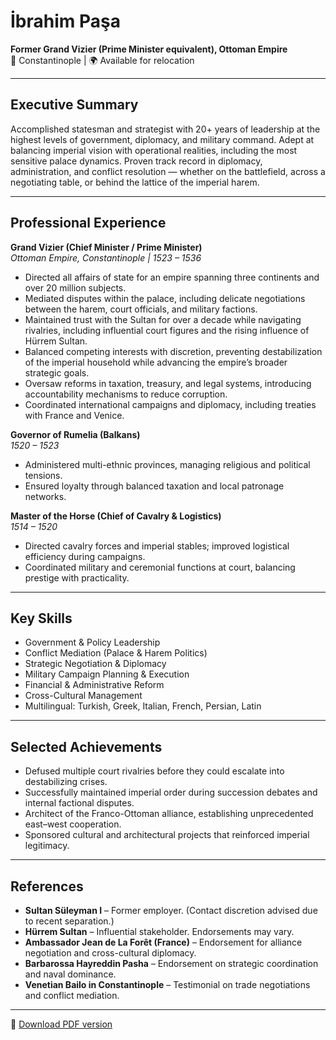 # İbrahim Paşa  
**Former Grand Vizier (Prime Minister equivalent), Ottoman Empire**  
📍 Constantinople | 🌍 Available for relocation  

---

## Executive Summary  
Accomplished statesman and strategist with 20+ years of leadership at the highest levels of government, diplomacy, and military command. Adept at balancing imperial vision with operational realities, including the most sensitive palace dynamics. Proven track record in diplomacy, administration, and conflict resolution — whether on the battlefield, across a negotiating table, or behind the lattice of the imperial harem.  

---

## Professional Experience  

**Grand Vizier (Chief Minister / Prime Minister)**  
*Ottoman Empire, Constantinople | 1523 – 1536*  
- Directed all affairs of state for an empire spanning three continents and over 20 million subjects.  
- Mediated disputes within the palace, including delicate negotiations between the harem, court officials, and military factions.  
- Maintained trust with the Sultan for over a decade while navigating rivalries, including influential court figures and the rising influence of Hürrem Sultan.  
- Balanced competing interests with discretion, preventing destabilization of the imperial household while advancing the empire’s broader strategic goals.  
- Oversaw reforms in taxation, treasury, and legal systems, introducing accountability mechanisms to reduce corruption.  
- Coordinated international campaigns and diplomacy, including treaties with France and Venice.  

**Governor of Rumelia (Balkans)**  
*1520 – 1523*  
- Administered multi-ethnic provinces, managing religious and political tensions.  
- Ensured loyalty through balanced taxation and local patronage networks.  

**Master of the Horse (Chief of Cavalry & Logistics)**  
*1514 – 1520*  
- Directed cavalry forces and imperial stables; improved logistical efficiency during campaigns.  
- Coordinated military and ceremonial functions at court, balancing prestige with practicality.  

---

## Key Skills  
- Government & Policy Leadership  
- Conflict Mediation (Palace & Harem Politics)  
- Strategic Negotiation & Diplomacy  
- Military Campaign Planning & Execution  
- Financial & Administrative Reform  
- Cross-Cultural Management  
- Multilingual: Turkish, Greek, Italian, French, Persian, Latin  

---

## Selected Achievements  
- Defused multiple court rivalries before they could escalate into destabilizing crises.  
- Successfully maintained imperial order during succession debates and internal factional disputes.  
- Architect of the Franco-Ottoman alliance, establishing unprecedented east–west cooperation.  
- Sponsored cultural and architectural projects that reinforced imperial legitimacy.  

---

## References  
- **Sultan Süleyman I** – Former employer. (Contact discretion advised due to recent separation.)  
- **Hürrem Sultan** – Influential stakeholder. Endorsements may vary.  
- **Ambassador Jean de La Forêt (France)** – Endorsement for alliance negotiation and cross-cultural diplomacy.  
- **Barbarossa Hayreddin Pasha** – Endorsement on strategic coordination and naval dominance.  
- **Venetian Bailo in Constantinople** – Testimonial on trade negotiations and conflict mediation.  

---

📄 [Download PDF version](../files/Ibrahim_Pasa_Resume.pdf)
